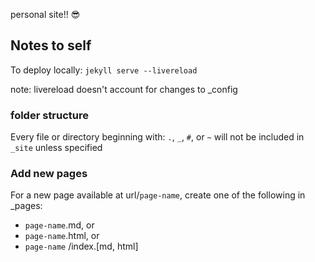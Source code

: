 personal site!! 😎

## Notes to self
To deploy locally: `jekyll serve --livereload`

note: livereload doesn't account for changes to _config

### folder structure
Every file or directory beginning with: `.`, `_`, `#`, or `~` will not be included in `_site` unless specified


### Add new pages
For a new page available at url/``page-name``, create one of the following in _pages:

- ``page-name``.md, or
- ``page-name``.html, or
- ``page-name`` /index.[md, html]
